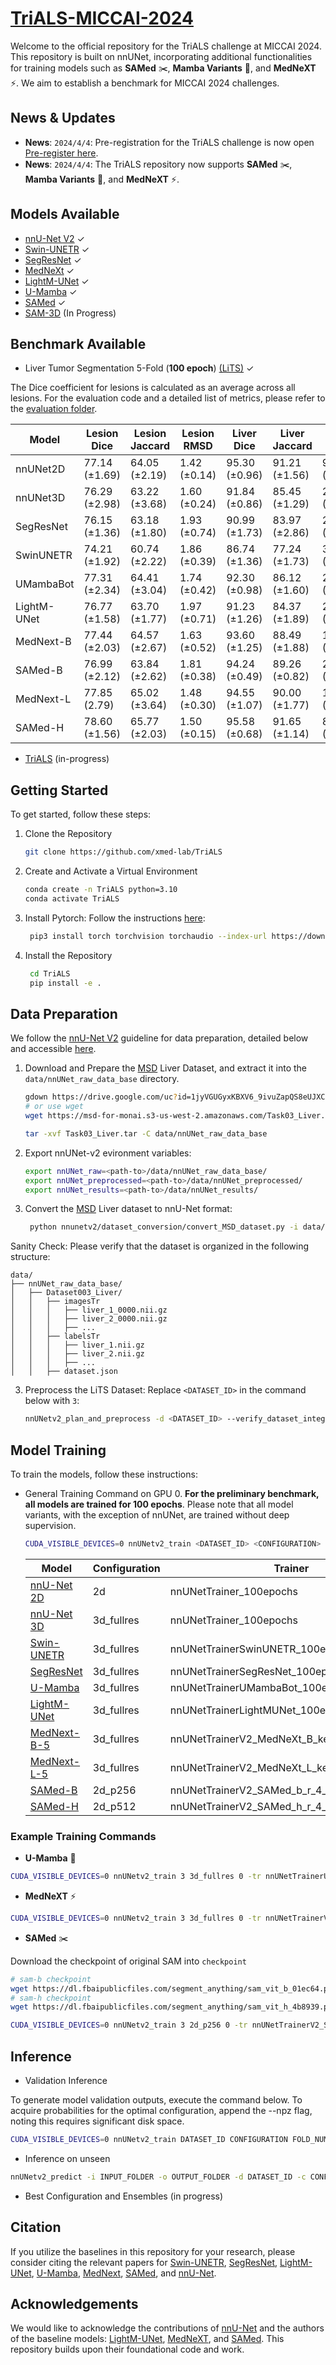 # [TriALS-MICCAI-2024](https://www.synapse.org/#!Synapse:syn53285416/wiki/)


Welcome to the official repository for the TriALS challenge
at MICCAI 2024. This repository is built on nnUNet, 
incorporating additional functionalities for training models
such as **SAMed** ✂️, **Mamba Variants** :snake:, and **MedNeXT** ⚡. 
We aim to establish a benchmark for MICCAI 2024 challenges.

## News & Updates

-  **News**: ```2024/4/4```: Pre-registration for the TriALS challenge is now open [Pre-register here](https://www.synapse.org/#!Synapse:syn53285416/wiki/).
-  **News**: ```2024/4/4```: The TriALS repository now supports **SAMed** ✂️, **Mamba Variants** :snake:, and **MedNeXT** ⚡.

## Models Available
- [nnU-Net V2](https://github.com/MIC-DKFZ/nnUNet?tab=readme-ov-file) ✓
- [Swin-UNETR](https://arxiv.org/abs/2201.01266) ✓
- [SegResNet](https://arxiv.org/pdf/1810.11654.pdf) ✓
- [MedNeXt](https://link.springer.com/chapter/10.1007/978-3-031-43901-8_39) ✓
- [LightM-UNet](https://arxiv.org/abs/2403.05246v1) ✓
- [U-Mamba](https://arxiv.org/abs/2401.04722) ✓
- [SAMed](https://arxiv.org/abs/2304.13785) ✓
- [SAM-3D](https://github.com/uni-medical/SAM-Med3D) (In Progress)

## Benchmark Available 
- Liver Tumor Segmentation 5-Fold (**100 epoch**) [(LiTS)](https://www.sciencedirect.com/science/article/pii/S1361841522003085) ✓ 

The Dice coefficient for lesions is calculated as an average across all lesions. For the evaluation code and a detailed list of metrics, please refer to the [evaluation folder](evaluation). 

| Model    | Lesion Dice   | Lesion Jaccard | Lesion RMSD  | Liver Dice    | Liver Jaccard | Liver RMSD    |
|----------|---------------|----------------|--------------|---------------|---------------|---------------|
| nnUNet2D | 77.14 (±1.69) | 64.05 (±2.19)  | 1.42 (±0.14) | 95.30 (±0.96) | 91.21 (±1.56) | 9.24 (±1.33)  |
| nnUNet3D | 76.29 (±2.98) | 63.22 (±3.68)  | 1.60 (±0.24) | 91.84 (±0.86) | 85.45 (±1.29) | 22.39 (±5.23) |
| SegResNet | 76.15 (±1.36) | 63.18 (±1.80)  | 1.93 (±0.74) | 90.99 (±1.73) | 83.97 (±2.86) | 25.57 (±5.44) |
| SwinUNETR | 74.21 (±1.92) | 60.74 (±2.22)  | 1.86 (±0.39) | 86.74 (±1.36) | 77.24 (±1.73) | 32.70 (±3.06) |
| UMambaBot | 77.31 (±2.34) | 64.41 (±3.04)  | 1.74 (±0.42) | 92.30 (±0.98) | 86.12 (±1.60) | 21.58 (±5.64) |
| LightM-UNet | 76.77 (±1.58) | 63.70 (±1.77)  | 1.97 (±0.71) | 91.23 (±1.26) | 84.37 (±1.89) | 24.76 (±3.67) |
| MedNext-B | 77.44 (±2.03) | 64.57 (±2.67)  | 1.63 (±0.52)  | 93.60 (±1.25) | 88.49 (±1.88) | 17.28 (±3.45) |
| SAMed-B  | 76.99 (±2.12) | 63.84 (±2.62)  | 1.81 (±0.38)  | 94.24 (±0.49) | 89.26 (±0.82) | 20.79 (±4.70) |
| MedNext-L | 77.85 (2.79)  | 65.02 (±3.64)   | 1.48 (±0.30) | 94.55 (±1.07) | 90.00 (±1.77) | 14.69 (±3.08) |
| SAMed-H  | 78.60 (±1.56) | 65.77 (±2.03)  | 1.50 (±0.15)  | 95.58 (±0.68) | 91.65 (±1.14) | 8.67 (±2.09)  |


- [TriALS](https://www.synapse.org/#!Synapse:syn53285416/wiki/) (in-progress)

## Getting Started

To get started, follow these steps:

1. Clone the Repository
   ```bash
   git clone https://github.com/xmed-lab/TriALS
   ```
2. Create and Activate a Virtual Environment
    ```bash
    conda create -n TriALS python=3.10
    conda activate TriALS
   ```
3. Install Pytorch: Follow the instructions [here](https://pytorch.org/get-started/locally/):
   ```bash 
    pip3 install torch torchvision torchaudio --index-url https://download.pytorch.org/whl/cu118
   ```
5. Install the Repository 
   ```bash 
    cd TriALS
    pip install -e .
   ```

## Data Preparation
We follow the [nnU-Net V2](https://github.com/MIC-DKFZ/nnUNet?tab=readme-ov-file) guideline for data preparation, detailed below and accessible [here](https://github.com/MIC-DKFZ/nnUNet/blob/master/documentation/dataset_format.md).


1. Download and Prepare the [MSD](http://medicaldecathlon.com/) Liver Dataset, and extract it into the `data/nnUNet_raw_data_base` directory.
   ```bash 
   gdown https://drive.google.com/uc?id=1jyVGUGyxKBXV6_9ivuZapQS8eUJXCIpu
   # or use wget
   wget https://msd-for-monai.s3-us-west-2.amazonaws.com/Task03_Liver.tar
   ```
    ```bash 
    tar -xvf Task03_Liver.tar -C data/nnUNet_raw_data_base
   ```

2. Export nnUNet-v2 evironment variables:
   ```bash
   export nnUNet_raw=<path-to>/data/nnUNet_raw_data_base/
   export nnUNet_preprocessed=<path-to>/data/nnUNet_preprocessed/
   export nnUNet_results=<path-to>/data/nnUNet_results/
   ```

3. Convert the [MSD](http://medicaldecathlon.com/) Liver dataset to nnU-Net format:
   ```bash 
    python nnunetv2/dataset_conversion/convert_MSD_dataset.py -i data/nnUNet_raw_data_base/Task03_Liver/
   ```
Sanity Check: Please verify that the dataset is organized in the following structure:
```
data/
├── nnUNet_raw_data_base/
│   ├── Dataset003_Liver/
│   │   ├── imagesTr
│   │   │   ├── liver_1_0000.nii.gz
│   │   │   ├── liver_2_0000.nii.gz
│   │   │   ├── ...
│   │   ├── labelsTr
│   │   │   ├── liver_1.nii.gz
│   │   │   ├── liver_2.nii.gz
│   │   │   ├── ...
│   │   ├── dataset.json
```
3. Preprocess the LiTS Dataset: Replace `<DATASET_ID>` in the command below with `3`:
   ```bash
   nnUNetv2_plan_and_preprocess -d <DATASET_ID> --verify_dataset_integrity
   ```
## Model Training
To train the models, follow these instructions:
- General Training Command on GPU 0. **For the preliminary benchmark, all models are trained for 100 epochs**. Please note that all model variants, with the exception of nnUNet, are trained without deep supervision.   
   ```bash
   CUDA_VISIBLE_DEVICES=0 nnUNetv2_train <DATASET_ID> <CONFIGURATION> <FOLD_NUM> -tr <TRAINER>
   ```
    | Model                                                                         | Configuration | Trainer                           |
    |-------------------------------------------------------------------------------|---------------|-----------------------------------|
    | [nnU-Net 2D](https://github.com/MIC-DKFZ/nnUNet)                              | 2d            | nnUNetTrainer_100epochs           |
    | [nnU-Net 3D](https://github.com/MIC-DKFZ/nnUNet)                              | 3d_fullres    | nnUNetTrainer_100epochs                     |
    | [Swin-UNETR](https://arxiv.org/abs/2201.01266)                                | 3d_fullres    | nnUNetTrainerSwinUNETR_100epochs            |
    | [SegResNet](https://arxiv.org/pdf/1810.11654.pdf)                             | 3d_fullres    | nnUNetTrainerSegResNet_100epochs            |
    | [U-Mamba](https://arxiv.org/abs/2401.04722)                                   | 3d_fullres    | nnUNetTrainerUMambaBot_100epochs            |
    | [LightM-UNet](https://arxiv.org/abs/2403.05246v1)                             | 3d_fullres    | nnUNetTrainerLightMUNet_100epochs           |
    | [MedNext-B-5](https://link.springer.com/chapter/10.1007/978-3-031-43901-8_39) | 3d_fullres    | nnUNetTrainerV2_MedNeXt_B_kernel5_100epochs |
    | [MedNext-L-5](https://link.springer.com/chapter/10.1007/978-3-031-43901-8_39) | 3d_fullres    | nnUNetTrainerV2_MedNeXt_L_kernel5_100epochs |
    | [SAMed-B](https://arxiv.org/abs/2304.13785)                                   | 2d_p256       | nnUNetTrainerV2_SAMed_b_r_4_100epochs       |
    | [SAMed-H](https://arxiv.org/abs/2304.13785)                                   | 2d_p512       | nnUNetTrainerV2_SAMed_h_r_4_100epochs       |


### Example Training Commands

- **U-Mamba** :snake:


```bash
CUDA_VISIBLE_DEVICES=0 nnUNetv2_train 3 3d_fullres 0 -tr nnUNetTrainerUMambaBot
   ```

- **MedNeXT** ⚡
  
```bash
CUDA_VISIBLE_DEVICES=0 nnUNetv2_train 3 3d_fullres 0 -tr nnUNetTrainerV2_MedNeXt_B_kernel5
   ```

- **SAMed** ✂️

Download the checkpoint of original SAM into `checkpoint`
```bash
# sam-b checkpoint
wget https://dl.fbaipublicfiles.com/segment_anything/sam_vit_b_01ec64.pth -O checkpoint/sam_vit_b_01ec64.pth
# sam-h checkpoint
wget https://dl.fbaipublicfiles.com/segment_anything/sam_vit_h_4b8939.pth -O checkpoint/sam_vit_h_4b8939.pth
 ```

```bash
CUDA_VISIBLE_DEVICES=0 nnUNetv2_train 3 2d_p256 0 -tr nnUNetTrainerV2_SAMed_b_r_4
   ```

## Inference 
- Validation Inference

To generate model validation outputs, execute the command below. To acquire probabilities for the optimal configuration, append the --npz flag, noting this requires significant disk space.

```bash
CUDA_VISIBLE_DEVICES=0 nnUNetv2_train DATASET_ID CONFIGURATION FOLD_NUM -tr TRAINER --val --npz
```


- Inference on unseen
```bash
nnUNetv2_predict -i INPUT_FOLDER -o OUTPUT_FOLDER -d DATASET_ID -c CONFIGURATION -tr TRAINER_NAME
```
 
- Best Configuration and Ensembles (in progress)



## Citation
If you utilize the baselines in this repository for your research, please consider citing the relevant papers for [Swin-UNETR](https://arxiv.org/abs/2201.01266), [SegResNet](https://arxiv.org/pdf/1810.11654.pdf), [LightM-UNet](https://arxiv.org/abs/2403.05246v1), [U-Mamba](https://arxiv.org/abs/2401.04722), [MedNext](https://github.com/MIC-DKFZ/MedNeXt), [SAMed](https://arxiv.org/abs/2304.13785), and [nnU-Net](https://www.nature.com/articles/s41592-020-01008-z).



## Acknowledgements

We would like to acknowledge the contributions of [nnU-Net](https://github.com/MIC-DKFZ/nnUNet) and the authors of the baseline models: [LightM-UNet](https://github.com/mrblankness/lightm-unet), [MedNeXT](https://github.com/MIC-DKFZ/MedNeXt), and [SAMed](https://github.com/hitachinsk/SAMed). This repository builds upon their foundational code and work.

